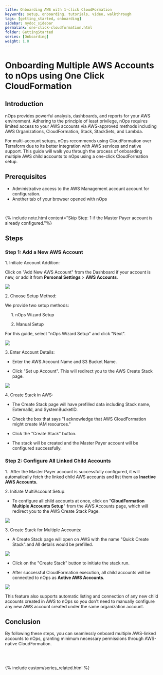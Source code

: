 ```yaml
---
title: Onboarding AWS with 1-click CloudFormation
keywords: setup, onboarding, tutorials, video, walkthrough
tags: [getting_started, onboarding]
sidebar: mydoc_sidebar
permalink: one-click-cloudformation.html
folder: GettingStarted
series: [Onboarding]
weight: 1.0
---
```



# Onboarding Multiple AWS Accounts to nOps using One Click CloudFormation #

## Introduction ##

nOps provides powerful analysis, dashboards, and reports for your AWS environment. Adhering to the principle of least privilege, nOps requires limited access to your AWS accounts via AWS-approved methods including AWS Organizations, CloudFormation, Stack, StackSets, and Lambda.

For multi-account setups, nOps recommends using CloudFormation over Terraform due to its better integration with AWS services and native support. This guide will walk you through the process of onboarding multiple AWS child accounts to nOps using a one-click CloudFormation setup.

## Prerequisites ##

- Administrative access to the AWS Management account account for configuration.
- Another tab of your browser opened with nOps

 

{% include note.html content="Skip Step: 1 if the Master Payer account is already configured."%}

## Steps ##

### Step 1: Add a New AWS Account ###

1\. Initiate Account Addition:

Click on "Add New AWS Account" from the Dashboard if your account is new, or add it from **Personal Settings** > **AWS Accounts**.

![](https://lh7-us.googleusercontent.com/docsz/AD_4nXfBndsnJtQ221a15KMJUR-nKYcwL7FLaj7QzIk6NB5eR89Ye_9IPESRx2LyJ8cX2GV4DzatlF7JPy9Gm5ts46vj8wcWpatnia9KB1hfLg8TLC6qJNJFKYHMOKrjNS7isOiQrbtimZpneva5gNjMs_rFviDy?key=doRlbOCgYPAnjy2xgnYNEg)

2\. Choose Setup Method:

We provide two setup methods: 

     1. nOps Wizard Setup

     2. Manual Setup

For this guide, select "nOps Wizard Setup" and click "Next".

![](https://lh7-us.googleusercontent.com/docsz/AD_4nXcSchvWlHdwL2VTzuCp7ysmR-nNnuE9wWsxl4bPEfTkNbflQF-Bj2W_l04lZABDrGqDqDvTl4-0ibuDwOhTAW8X9BtFZt-0fknxSy64DJxa7GRAkho84xq3MIwa0O4S7eoSsthYNJeFCHwSsPDwX-sFn8i8?key=doRlbOCgYPAnjy2xgnYNEg)

3\. Enter Account Details:

- Enter the AWS Account Name and S3 Bucket Name.

- Click "Set up Account". This will redirect you to the AWS Create Stack page.

![](https://lh7-us.googleusercontent.com/docsz/AD_4nXc0wylFLwkyOGf9H_sW8xtWxHXL-faudTl4R8o_T4jzuKAlg4ktp-Q9rjVUKrDixrYy5FjHpd05f-Dbg0aKOzvkW1xOFeT0d3380EwA70NVOs1FSW8y05LA5GoH-QnxKgqIEmhdpNtPf7OBTClVHaYfje5T?key=doRlbOCgYPAnjy2xgnYNEg)

4\. Create Stack in AWS:

- The Create Stack page will have prefilled data including Stack name, ExternalId, and SystemBucketID.

- Check the box that says "I acknowledge that AWS CloudFormation might create IAM resources."

- Click the "Create Stack" button.

- The stack will be created and the Master Payer account will be configured successfully.

### Step 2: Configure All Linked Child Accounts ###

1.  After the Master Payer account is successfully configured, it will automatically fetch the linked child AWS accounts and list them as **Inactive AWS Accounts.**

2\. Initiate MultiAccount Setup:

- To configure all child accounts at once, click on "**CloudFormation Multiple Accounts Setup**" from the AWS Accounts page, which will redirect you to the AWS Create Stack Page.

![](https://lh7-us.googleusercontent.com/docsz/AD_4nXdAKXHInrYeRyMk5AMCA8aqzFu-xdMP7UU1Rilk8B6BhFfJSsang0KdrFloOHWdT657LeFURPTE5842XO2b3Yqg_qQAVaN3NY664TfL1b17lS2sUvW4ulQCfzzXsfw3oy1pdFa13OVNimK_GcuBP2Nqd0YH?key=doRlbOCgYPAnjy2xgnYNEg)

3\. Create Stack for Multiple Accounts:

- A Create Stack page will open on AWS with the name "Quick Create Stack".and All details would be prefilled.

![](https://lh7-us.googleusercontent.com/docsz/AD_4nXemMfVCDPpFSkkcZB3Xn39H1RPipCCXeyXAOT4m7h6IAE0waAEUqYH3IlBCGEB_0YBeFMra5XAmSer1kl75JYABv9IoYA43YoERF-qInxfdza3OBo47_RLNRDk9fcpu06SxiWgR29HO6cfr5EzDo9s3b11I?key=doRlbOCgYPAnjy2xgnYNEg)

- Click on the "Create Stack" button to initiate the stack run.

- After successful CloudFormation execution, all child accounts will be connected to nOps as **Active AWS Accounts**.

![](https://lh7-us.googleusercontent.com/docsz/AD_4nXf3dYS15APhxx7dGtaXmOUw496wSAk_AsKMM6Mj1xK8ep0psCkHL--7jKj6Wjd7WkpV9ihBNW8ADjIx0Wse52IzYS96L8ziuu4HGkJlqmATXahAEnnTgsX5uvmVhxnFbrlncV08BhBWeId09_kUr_bA9Rh7?key=doRlbOCgYPAnjy2xgnYNEg)

This feature also supports automatic listing and connection of any new child accounts created in AWS to nOps so you don't need to manually configure any new AWS account created under the same organization account.

## Conclusion ##

By following these steps, you can seamlessly onboard multiple AWS-linked accounts to nOps, granting minimum necessary permissions through AWS-native CloudFormation.


<br/><br/>

{% include custom/series_related.html %}